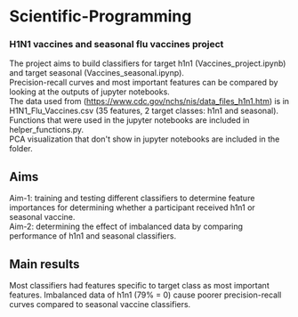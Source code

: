 # Scientific-Programming
### H1N1 vaccines and seasonal flu vaccines project
The project aims to build classifiers for target h1n1 (Vaccines_project.ipynb) and target seasonal (Vaccines_seasonal.ipynp). <br>
Precision-recall curves and most important features can be compared by looking at the outputs of jupyter notebooks. <br>
The data used from (https://www.cdc.gov/nchs/nis/data_files_h1n1.htm) is in H1N1_Flu_Vaccines.csv (35 features, 2 target classes: h1n1 and seasonal). <br>
Functions that were used in the jupyter notebooks are included in helper_functions.py. <br>
PCA visualization that don't show in jupyter notebooks are included in the folder.

## Aims
Aim-1: training and testing different classifiers to determine feature importances for determining whether a participant received h1n1 or seasonal vaccine. <br>
Aim-2: determining the effect of imbalanced data by comparing performance of h1n1 and seasonal classifiers.

## Main results
Most classifiers had features specific to target class as most important features. Imbalanced data of h1n1 (79% = 0) cause poorer precision-recall curves compared to seasonal vaccine classifiers.
